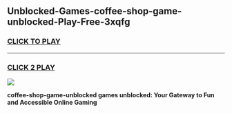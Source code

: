 
## Unblocked-Games-coffee-shop-game-unblocked-Play-Free-3xqfg
<h3>
<a href="https://premium76.site?title=coffee-shop-game-unblocked&ref=18A1">CLICK TO PLAY</a></h3>
<hr>

<h3>
<a href="https://premium76.site?title=coffee-shop-game-unblocked&ref=18A1">CLICK 2 PLAY</a>
  
</h3>

<a href="https://premium76.site?title=coffee-shop-game-unblocked&ref=18A1"><img src="https://clearcache.store/games.png"></a>


**coffee-shop-game-unblocked games unblocked: Your Gateway to Fun and Accessible Online Gaming**
